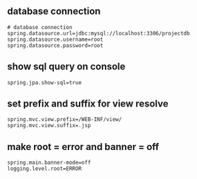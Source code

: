 ## database connection

```
# database connection
spring.datasource.url=jdbc:mysql://localhost:3306/projectdb
spring.datasource.username=root
spring.datasource.password=root
```

## show sql query on console

```
spring.jpa.show-sql=true
```

## set prefix and suffix for view resolve

```
spring.mvc.view.prefix=/WEB-INF/view/
spring.mvc.view.suffix=.jsp
```

## make root = error and banner = off

```
spring.main.banner-mode=off
logging.level.root=ERROR
```

